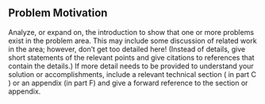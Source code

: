 ## Problem Motivation

Analyze, or expand on, the introduction to show that one or more problems exist in the problem area.
This may include some discussion of related work in the area; however, don’t get too detailed here!
(Instead of details, give short statements of the relevant points and give citations to references
that contain the details.) If more detail needs to be provided to understand your solution or
accomplishments, include a relevant technical section ( in part C ) or an appendix (in part F)
and give a forward reference to the section or appendix.

